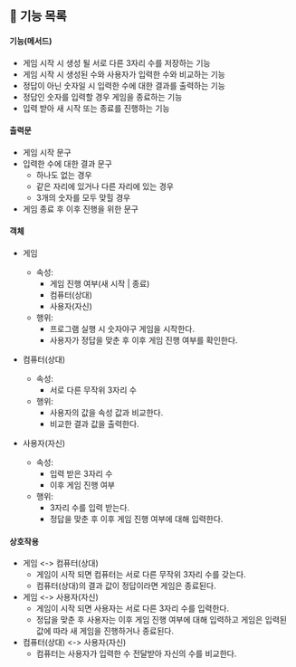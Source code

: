 ## 🚀 기능 목록


#### 기능(메서드)
- 게임 시작 시 생성 될 서로 다른 3자리 수를 저장하는 기능
- 게임 시작 시 생성된 수와 사용자가 입력한 수와 비교하는 기능
- 정답이 아닌 숫자일 시 입력한 수에 대한 결과를 출력하는 기능
- 정답인 숫자를 입력할 경우 게임을 종료하는 기능
- 입력 받아 새 시작 또는 종료를 진행하는 기능

#### 출력문
- 게임 시작 문구
- 입력한 수에 대한 결과 문구
  - 하나도 없는 경우
  - 같은 자리에 있거나 다른 자리에 있는 경우
  - 3개의 숫자를 모두 맞힐 경우
- 게임 종료 후 이후 진행을 위한 문구

#### 객체
- 게임
  - 속성: 
    - 게임 진행 여부(새 시작 | 종료)
    - 컴퓨터(상대)
    - 사용자(자신)
  - 행위: 
    - 프로그램 실행 시 숫자야구 게임을 시작한다.
    - 사용자가 정답을 맞춘 후 이후 게임 진행 여부를 확인한다.

- 컴퓨터(상대)
  - 속성: 
    - 서로 다른 무작위 3자리 수
  - 행위: 
    - 사용자의 값을 속성 값과 비교한다.
    - 비교한 결과 값을 출력한다.

- 사용자(자신)
  - 속성: 
    - 입력 받은 3자리 수
    - 이후 게임 진행 여부
  - 행위: 
    - 3자리 수를 입력 받는다.
    - 정답을 맞춘 후 이후 게임 진행 여부에 대해 입력한다.

#### 상호작용
- 게임 <-> 컴퓨터(상대)
  - 게임이 시작 되면 컴퓨터는 서로 다른 무작위 3자리 수를 갖는다.
  - 컴퓨터(상대)의 결과 값이 정답이라면 게임은 종료된다.
- 게임 <-> 사용자(자신)
  - 게임이 시작 되면 사용자는 서로 다른 3자리 수를 입력한다.
  - 정답을 맞춘 후 사용자는 이후 게임 진행 여부에 대해 입력하고 게임은 입력된 값에 따라 새 게임을 진행하거나 종료된다.
- 컴퓨터(상대) <-> 사용자(자신)
  - 컴퓨터는 사용자가 입력한 수 전달받아 자신의 수를 비교한다.
